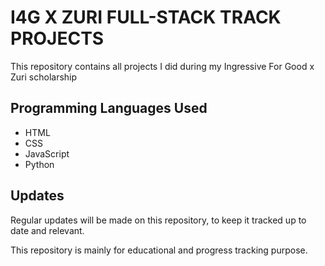 # I4G X ZURI FULL-STACK TRACK PROJECTS
This repository contains all projects I did during my Ingressive For Good x Zuri scholarship

## Programming Languages Used
- HTML
- CSS
- JavaScript
- Python

## Updates
Regular updates will be made on this repository, to keep it tracked up to date and relevant.

This repository is mainly for educational and progress tracking purpose.
